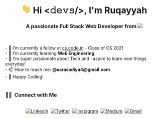 
<h1 align="center"><img src="https://raw.githubusercontent.com/ABSphreak/ABSphreak/master/gifs/Hi.gif" width="30px" /> Hi <𝚍𝚎𝚟𝚜/>, I'm Ruqayyah </h1>
<h3 align="center">A passionate Full Stack Web Developer from <img src="https://icons.iconarchive.com/icons/wikipedia/flags/64/IN-India-Flag-icon.png" width="25 style="vertical-align: bottom"/>   </h3>

</br>
</br>
  - 🔭 I’m currently a fellow at <a href="https://cs.code.in/">cs.code.in</a> - Class of CS 2021 </br>
- 🌱 I’m currently learning <b>Web Engineering</b> </br>
- 🤩 I'm super passionate about Tech and I aspire to learn new things everyday! </br>
- 📫 How to reach me: <b>@sarasadiya4@gmail.com</b> </br>
- 🚀 Happy Coding!
  
</br>
</br>

<h3> 🤝🏻 &nbsp;Connect with Me </h3> 

<p align="center">
<br>
<a href="https://www.linkedin.com/in/ruqayyah-sara-98812a165"><img src="https://img.shields.io/badge/linkedin-%230077B5.svg?&style=for-the-badge&logo=linkedin&logoColor=white" alt="LinkedIn" /></a>&nbsp;
<a href="https://twitter.com/RuqayyahMushtaq"><img src="https://img.shields.io/badge/Twitter-1DA1F2?style=for-the-badge&logo=twitter&logoColor=white" alt="Twitter" /></a>&nbsp;
<a href="https://twitter.com/RuqayyahMushtaq"><img src="https://img.shields.io/badge/ruqayyahsara-%23E4405F.svg?style=for-the-badge&logo=Instagram&logoColor=white" alt="Instagram" /></a>&nbsp;
<a href="https://medium.com/@sarasadiya4"><img src="https://img.shields.io/badge/Medium-12100E?style=for-the-badge&logo=medium&logoColor=white" alt="Medium" /></a>&nbsp;
<a href="mailto:sarasadiya4@gmail.com?subject=Hola%20Jiji"><img src="https://img.shields.io/badge/gmail-%23D14836.svg?&style=for-the-badge&logo=gmail&logoColor=white" alt="Gmail"/></a>&nbsp;
</p>
